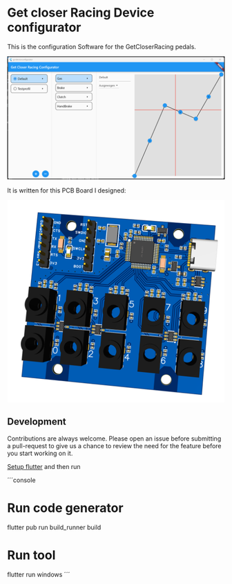 # Get closer Racing Device configurator

This is the configuration Software for the GetCloserRacing pedals.

![Demo](docs/Demo.png)

It is written for this PCB Board I designed:

![Demo](docs/GameController.png)

## Development

Contributions are always welcome. Please open an issue before submitting a pull-request to give us a chance to review the need for the feature before you start working on it.

[Setup flutter](https://docs.flutter.dev/get-started/install/windows) and then run

´´´console
# Run code generator
flutter pub run build_runner build
# Run tool
flutter run windows
´´´
